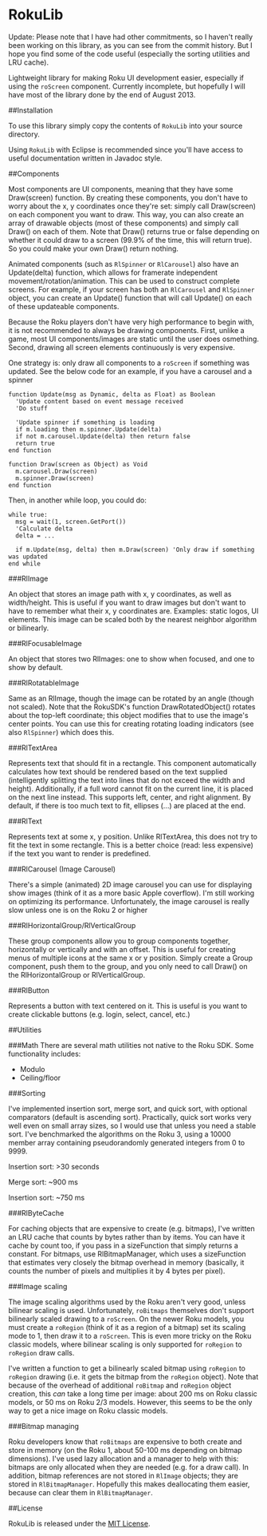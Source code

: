 RokuLib
=======

Update: Please note that I have had other commitments, so I haven't really been working on this library, as you can see from the commit history. But I hope you find some of the code useful (especially the sorting utilities and LRU cache).  

Lightweight library for making Roku UI development easier, especially if using the ``roScreen`` component. Currently incomplete, but hopefully I will have most of the library done by the end of August 2013.

##Installation

To use this library simply copy the contents of ``RokuLib`` into your source directory.

Using ``RokuLib`` with Eclipse is recommended since you'll have access to useful documentation written in Javadoc style.

##Components

Most components are UI components, meaning that they have some Draw(screen) function. By creating these components, you don't have to worry about the x, y coordinates once they're set: simply call Draw(screen) on each component you want to draw. This way, you can also create an array of drawable objects (most of these components) and simply call Draw() on each of them. Note that Draw() returns true or false depending on whether it could draw to a screen (99.9% of the time, this will return true). So you could make your own Draw() return nothing.

Animated components (such as ``RlSpinner`` or ``RlCarousel``) also have an Update(delta) function, which allows for framerate independent movement/rotation/animation. This can be used to construct complete screens. For example, if your screen has both an ``RlCarousel`` and ``RlSpinner`` object, you can create an Update() function that will call Update() on each of these updateable components.

Because the Roku players don't have very high performance to begin with, it is not recommended to always be drawing components. First, unlike a game, most UI components/images are static until the user does osmething. Second, drawing all screen elements continuously is very expensive.

One strategy is: only draw all components to a ``roScreen`` if something was updated. See the below code for an example, if you have a carousel and a spinner

```
function Update(msg as Dynamic, delta as Float) as Boolean
  'Update content based on event message received
  'Do stuff
  
  'Update spinner if something is loading
  if m.loading then m.spinner.Update(delta)
  if not m.carousel.Update(delta) then return false
  return true
end function

function Draw(screen as Object) as Void
  m.carousel.Draw(screen)
  m.spinner.Draw(screen)
end function
```

Then, in another while loop, you could do:

```
while true:
  msg = wait(1, screen.GetPort())
  'Calculate delta
  delta = ...
  
  if m.Update(msg, delta) then m.Draw(screen) 'Only draw if something was updated
end while
```

###RlImage

An object that stores an image path with x, y coordinates, as well as width/height. This is useful if you want to draw images but don't want to have to remember what their x, y coordinates are. Examples: static logos, UI elements. This image can be scaled both by the nearest neighbor algorithm or bilinearly.

###RlFocusableImage

An object that stores two RlImages: one to show when focused, and one to show by default.

###RlRotatableImage

Same as an RlImage, though the image can be rotated by an angle (though not scaled). Note that the RokuSDK's function DrawRotatedObject() rotates about the top-left coordinate; this object modifies that to use the image's center points. You can use this for creating rotating loading indicators (see also ``RlSpinner``) which does this.

###RlTextArea

Represents text that should fit in a rectangle. This component automatically calculates how text should be rendered based on the text supplied (intelligently splitting the text into lines that do not exceed the width and height). Additionally, if a full word cannot fit on the current line, it is placed on the next line instead. This supports left, center, and right alignment. By default, if there is too much text to fit, ellipses (...) are placed at the end.

###RlText

Represents text at some x, y position. Unlike RlTextArea, this does not try to fit the text in some rectangle. This is a better choice (read: less expensive) if the text you want to render is predefined.

###RlCarousel (Image Carousel)

There's a simple (animated) 2D image carousel you can use for displaying show images (think of it as a more basic Apple coverflow). I'm still working on optimizing its performance. Unfortunately, the image carousel is really slow unless one is on the Roku 2 or higher

###RlHorizontalGroup/RlVerticalGroup

These group components allow you to group components together, horizontally or vertically and with an offset. This is useful for creating menus of multiple icons at the same x or y position. Simply create a Group component, push them to the group, and you only need to call Draw() on the RlHorizontalGroup or RlVerticalGroup.

###RlButton

Represents a button with text centered on it. This is useful is you want to create clickable buttons (e.g. login, select, cancel, etc.)

##Utilities

###Math
There are several math utilities not native to the Roku SDK. Some functionality includes:

- Modulo
- Ceiling/floor

###Sorting

I've implemented insertion sort, merge sort, and quick sort, with optional comparators (default is ascending sort). Practically, quick sort works very well even on small array sizes, so I would use that unless you need a stable sort. I've benchmarked the algorithms on the Roku 3, using a 10000 member array containing pseudorandomly generated integers from 0 to 9999.

Insertion sort: >30 seconds

Merge sort: ~900 ms

Insertion sort: ~750 ms

###RlByteCache

For caching objects that are expensive to create (e.g. bitmaps), I've written an LRU cache that counts by bytes rather than by items. You can have it cache by count too, if you pass in a sizeFunction that simply returns a constant. For bitmaps, use RlBitmapManager, which uses a sizeFunction that estimates very closely the bitmap overhead in memory (basically, it counts the number of pixels and multiplies it by 4 bytes per pixel).

###Image scaling

The image scaling algorithms used by the Roku aren't very good, unless bilinear scaling is used. Unfortunately, ``roBitmaps`` themselves don't support bilinearly scaled drawing to a ``roScreen``. On the newer Roku models, you must create a ``roRegion`` (think of it as a region of a bitmap) set its scaling mode to 1, then draw it to a ``roScreen``. This is even more tricky on the Roku classic models, where bilinear scaling is only supported for ``roRegion`` to ``roRegion`` draw calls.

I've written a function to get a bilinearly scaled bitmap using ``roRegion`` to ``roRegion`` drawing (i.e. it gets the bitmap from the ``roRegion`` object). Note that because of the overhead of additional ``roBitmap`` and ``roRegion`` object creation, this *can* take a long time per image: about 200 ms on Roku classic models, or 50 ms on Roku 2/3 models. However, this seems to be the only way to get a nice image on Roku classic models.

###Bitmap managing

Roku developers know that ``roBitmaps`` are expensive to both create and store in memory (on the Roku 1, about 50-100 ms depending on bitmap dimensions). I've used lazy allocation and a manager to help with this: bitmaps are only allocated when they are needed (e.g. for a draw call). In addition, bitmap references are not stored in ``RlImage`` objects; they are stored in ``RlBitmapManager``. Hopefully this makes deallocating them easier, because can clear them in ``RlBitmapManager``. 

##License

RokuLib is released under the [MIT License](LICENSE.txt).

